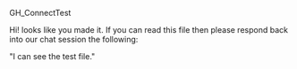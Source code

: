 GH_ConnectTest



Hi! looks like you made it. If you can read this file then please respond back into our chat session the following:

"I can see the test file."


